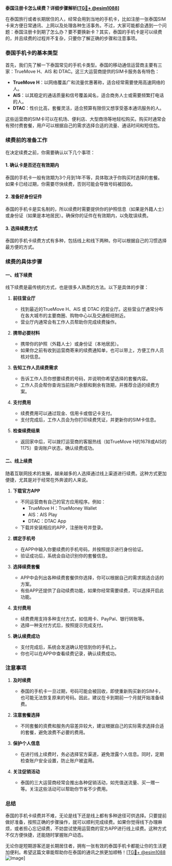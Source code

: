 **泰国注册卡怎么续费？详细步骤解析[[TG💪+ @esim1088](https://t.me/s/esim1088)]**

在泰国旅行或者长期居住的人，经常会用到当地的手机卡，比如注册一张泰国SIM卡来方便日常通讯、上网以及处理各种生活事务。不过，大家可能都会遇到一个问题：泰国注册卡到期了怎么办？要不要换新卡？其实，泰国的手机卡是可以续费的，并且续费的过程并不复杂，只要你了解正确的步骤和注意事项。

### 泰国手机卡的基本类型

首先，我们先了解一下泰国常见的手机卡类型。泰国的移动通信运营商主要有三家：TrueMove H、AIS 和 DTAC。这三大运营商提供的SIM卡服务各有特色：

- **TrueMove H**：以网络覆盖广和流量优惠著称，适合经常需要使用高速网络的人。
- **AIS**：以其稳定的通话质量和信号覆盖闻名，适合商务人士或需要频繁打电话的人。
- **DTAC**：性价比高，套餐灵活，适合预算有限但又想享受基本通讯服务的人。

这些运营商的SIM卡可以在机场、便利店、大型商场等地轻松购买。购买时通常会有预付费套餐，用户可以根据自己的需求选择合适的流量、通话时间和短信包。

### 续费前的准备工作

在决定续费之前，你需要确认以下几个事项：

#### 1. 确认卡是否还在有效期内
泰国的手机卡一般有效期为3个月到1年不等，具体取决于你购买时选择的套餐。如果卡已经过期，你需要尽快续费，否则可能会导致号码被回收。

#### 2. 准备好身份证件
泰国的手机卡是实名制的，所以续费时需要提供你的护照信息（如果是外籍人士）或身份证（如果是本地居民）。确保你的证件在有效期内，以免耽误续费。

#### 3. 选择续费方式
泰国的手机卡续费方式有多种，包括线上和线下两种。你可以根据自己的习惯选择最方便的方式。

### 续费的具体步骤

#### 一、线下续费

线下续费是最传统的方式，也是很多人熟悉的方法。以下是具体的步骤：

1. **前往营业厅**
   - 找到最近的TrueMove H、AIS 或 DTAC 的营业厅。这些营业厅通常分布在各大城市的主要商圈、购物中心以及交通枢纽附近。
   - 营业厅内通常会有工作人员帮助你完成续费操作。

2. **携带必要材料**
   - 携带你的护照（外籍人士）或身份证（本地居民）。
   - 如果你之前有收到运营商寄来的续费通知单，也可以带上，方便工作人员核对信息。

3. **告知工作人员续费需求**
   - 告诉工作人员你想要续费的号码，并说明你希望选择的套餐内容。
   - 工作人员会帮你查询当前账户余额和剩余有效期，并推荐合适的续费方案。

4. **支付费用**
   - 续费费用可以通过现金、信用卡或借记卡支付。
   - 支付完成后，工作人员会为你打印续费凭证，并更新你的SIM卡信息。

5. **检查续费结果**
   - 返回家中后，可以拨打运营商的客服热线（如TrueMove H的1678或AIS的1175）查询账户状态，确认续费成功。

#### 二、线上续费

随着互联网技术的发展，越来越多的人选择通过线上渠道进行续费。这种方式更加便捷，尤其是对于经常在外奔波的人来说。

1. **下载官方APP**
   - 不同运营商有自己的官方应用程序。例如：
     - TrueMove H：TrueMoney Wallet
     - AIS：AIS Play
     - DTAC：DTAC App
   - 下载并安装相应的APP，注册账号并登录。

2. **绑定手机号**
   - 在APP中输入你要续费的手机号码，并按照提示进行身份验证。
   - 验证成功后，系统会自动识别你的套餐信息。

3. **选择续费套餐**
   - APP中会列出各种续费套餐供你选择，你可以根据自己的需求挑选合适的方案。
   - 有些APP还提供了自动续费功能，如果你经常需要续费，可以选择开启此功能。

4. **支付费用**
   - 续费费用支持多种支付方式，如信用卡、PayPal、银行转账等。
   - 选择一种支付方式后，按照提示完成支付。

5. **确认续费成功**
   - 支付完成后，系统会发送确认短信到你的手机上。
   - 你也可以在APP中查看续费记录，确认续费成功。

### 注意事项

1. **及时续费**
   - 泰国的手机卡一旦过期，号码可能会被回收，即使重新购买新的SIM卡，也可能无法恢复原来的号码。因此，建议在卡到期前一个月就开始准备续费。

2. **注意套餐选择**
   - 不同套餐的资费和服务内容差异较大，建议根据自己的实际需求选择合适的套餐，避免浪费不必要的费用。

3. **保护个人信息**
   - 在进行线上续费时，务必选择官方渠道，避免泄露个人信息。同时，定期检查账户安全设置，防止账户被盗用。

4. **关注促销活动**
   - 泰国的三大运营商经常会推出各种促销活动，如充值送流量、买一赠一等。关注这些活动可以帮助你节省不少费用。

### 总结

泰国的手机卡续费并不难，无论是线下还是线上都有多种途径可供选择。只要提前做好准备，按照正确的步骤操作，就可以顺利完成续费。如果你觉得线下办理麻烦，或者担心忘记续费，不妨尝试使用运营商的官方APP进行线上续费。这种方式不仅方便快捷，还能随时掌握账户动态。

无论你是短期游客还是长期居住者，拥有一张有效的泰国手机卡都能让你的生活更加便利。希望这篇文章能帮助你在泰国的通讯之旅更加顺畅！[[TG💪+ @esim1088](https://t.me/s/esim1088) ![Image](https://i.postimg.cc/4NQfJmqS/Snipaste-2025-05-13-00-14-12.png)]